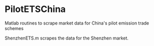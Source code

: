 # PilotETSChina
Matlab routines to scrape market data for China's pilot emission trade schemes

ShenzhenETS.m scrapes the data for the Shenzhen market.
